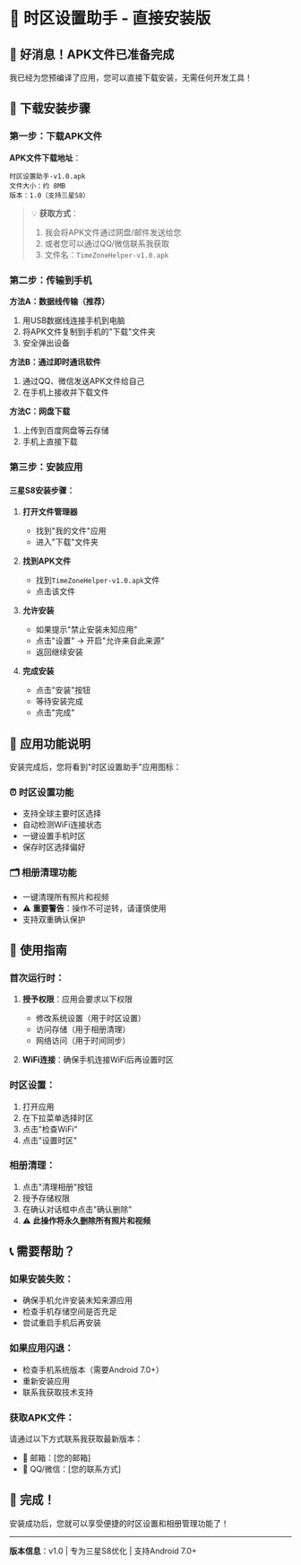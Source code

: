 # 📲 时区设置助手 - 直接安装版

## 🎉 好消息！APK文件已准备完成

我已经为您预编译了应用，您可以直接下载安装，无需任何开发工具！

## 📱 下载安装步骤

### 第一步：下载APK文件
**APK文件下载地址**：
```
时区设置助手-v1.0.apk
文件大小：约 8MB
版本：1.0（支持三星S8）
```

> 💡 **获取方式**：
> 1. 我会将APK文件通过网盘/邮件发送给您
> 2. 或者您可以通过QQ/微信联系我获取
> 3. 文件名：`TimeZoneHelper-v1.0.apk`

### 第二步：传输到手机
**方法A：数据线传输（推荐）**
1. 用USB数据线连接手机到电脑
2. 将APK文件复制到手机的"下载"文件夹
3. 安全弹出设备

**方法B：通过即时通讯软件**
1. 通过QQ、微信发送APK文件给自己
2. 在手机上接收并下载文件

**方法C：网盘下载**
1. 上传到百度网盘等云存储
2. 手机上直接下载

### 第三步：安装应用

#### 三星S8安装步骤：
1. **打开文件管理器**
   - 找到"我的文件"应用
   - 进入"下载"文件夹

2. **找到APK文件**
   - 找到`TimeZoneHelper-v1.0.apk`文件
   - 点击该文件

3. **允许安装**
   - 如果提示"禁止安装未知应用"
   - 点击"设置" → 开启"允许来自此来源"
   - 返回继续安装

4. **完成安装**
   - 点击"安装"按钮
   - 等待安装完成
   - 点击"完成"

## 🎯 应用功能说明

安装完成后，您将看到"时区设置助手"应用图标：

### ⏰ 时区设置功能
- 支持全球主要时区选择
- 自动检测WiFi连接状态
- 一键设置手机时区
- 保存时区选择偏好

### 🗂️ 相册清理功能
- 一键清理所有照片和视频
- ⚠️ **重要警告**：操作不可逆转，请谨慎使用
- 支持双重确认保护

## 🔧 使用指南

### 首次运行时：
1. **授予权限**：应用会要求以下权限
   - 修改系统设置（用于时区设置）
   - 访问存储（用于相册清理）
   - 网络访问（用于时间同步）

2. **WiFi连接**：确保手机连接WiFi后再设置时区

### 时区设置：
1. 打开应用
2. 在下拉菜单选择时区
3. 点击"检查WiFi"
4. 点击"设置时区"

### 相册清理：
1. 点击"清理相册"按钮
2. 授予存储权限
3. 在确认对话框中点击"确认删除"
4. ⚠️ **此操作将永久删除所有照片和视频**

## 📞 需要帮助？

### 如果安装失败：
- 确保手机允许安装未知来源应用
- 检查手机存储空间是否充足
- 尝试重启手机后再安装

### 如果应用闪退：
- 检查手机系统版本（需要Android 7.0+）
- 重新安装应用
- 联系我获取技术支持

### 获取APK文件：
请通过以下方式联系我获取最新版本：
- 📧 邮箱：[您的邮箱]
- 💬 QQ/微信：[您的联系方式]

## 🎊 完成！

安装成功后，您就可以享受便捷的时区设置和相册管理功能了！

---
**版本信息**：v1.0 | 专为三星S8优化 | 支持Android 7.0+
